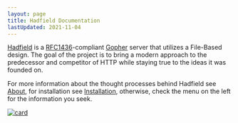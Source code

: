```yaml
---
layout: page
title: Hadfield Documentation
lastUpdated: 2021-11-04
---
```


[Hadfield](https://github.com/JulianWebb/Hadfield/) is a [RFC1436](https://datatracker.ietf.org/doc/rfc1436/)-compliant [Gopher](https://en.wikipedia.org/wiki/Gopher_(protocol)) server that utilizes a File-Based design. The goal of the project is to bring a modern approach to the predecessor and competitor of HTTP while staying true to the ideas it was founded on.

For more information about the thought processes behind Hadfield see [About](/about/), for installation see [Installation](/guides/installation/), otherwise, check the menu on the left for the information you seek.

[![card](https://card.julianwebb.ca/julianwebb/hadfield)](https://github.com/JulianWebb/Hadfield/)